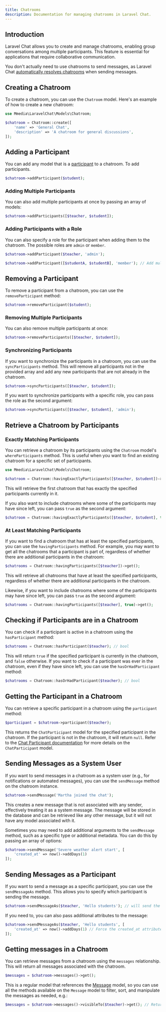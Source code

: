 ```yaml
---
title: Chatrooms
description: Documentation for managing chatrooms in Laravel Chat.
---
```


## Introduction
Laravel Chat allows you to create and manage chatrooms, enabling group conversations among multiple participants. This feature is essential for applications that require collaborative communication.

You don't actually need to use chatrooms to send messages, as Laravel Chat [automatically resolves chatrooms](/messages) when sending messages.

## Creating a Chatroom

To create a chatroom, you can use the `Chatroom` model. Here's an example of how to create a new chatroom:

```php
use Mmedia\LaravelChat\Models\Chatroom;

$chatroom = Chatroom::create([
    'name' => 'General Chat',
    'description' => 'A chatroom for general discussions',
]);
```

## Adding a Participant

You can add any model that is a [participant](/configuring-models) to a chatroom. To add participants.

```php
$chatroom->addParticipant($student);
```

### Adding Multiple Participants
You can also add multiple participants at once by passing an array of models:
```php
$chatroom->addParticipants([$teacher, $student]);
```

### Adding Participants with a Role
You can also specify a role for the participant when adding them to the chatroom. The possible roles are `admin` or `member`.

```php
$chatroom->addParticipant($teacher, 'admin');

$chatroom->addParticipant([$studentA, $studentB], 'member'); // Add multiple participants with the same role
```

## Removing a Participant
To remove a participant from a chatroom, you can use the `removeParticipant` method:
```php
$chatroom->removeParticipant($student);
```

### Removing Multiple Participants
You can also remove multiple participants at once:
```php
$chatroom->removeParticipants([$teacher, $student]);
```

### Synchronizing Participants
If you want to synchronize the participants in a chatroom, you can use the `syncParticipants` method. This will remove all participants not in the provided array and add any new participants that are not already in the chatroom.
```php
$chatroom->syncParticipants([$teacher, $student]);
```

If you want to synchronize participants with a specific role, you can pass the role as the second argument:
```php
$chatroom->syncParticipants([$teacher, $student], 'admin');
```

## Retrieve a Chatroom by Participants

### Exactly Matching Participants
You can retrieve a chatroom by its participants using the `Chatroom` model's `whereParticipants` method. This is useful when you want to find an existing chatroom for a specific set of participants.

```php
use Mmedia\LaravelChat\Models\Chatroom;

$chatroom = Chatroom::havingExactlyParticipants([$teacher, $student])->first();
```

This will retrieve the first chatroom that has exactly the specified participants currently in it.

If you also want to include chatrooms where some of the participants may have since left, you can pass `true` as the second argument:

```php
$chatroom = Chatroom::havingExactlyParticipants([$teacher, $student], true)->first();
```

### At Least Matching Participants
If you want to find a chatroom that has at least the specified participants, you can use the `havingParticipants` method. For example, you may want to get all the chatrooms that a participant is part of, regardless of whether there are additional participants in the chatroom:
```php
$chatrooms = Chatroom::havingParticipants([$teacher])->get();
```

This will retrieve all chatrooms that have at least the specified participants, regardless of whether there are additional participants in the chatroom.

Likewise, if you want to include chatrooms where some of the participants may have since left, you can pass `true` as the second argument:
```php
$chatrooms = Chatroom::havingParticipants([$teacher], true)->get();
```

## Checking if Participants are in a Chatroom
You can check if a participant is active in a chatroom using the `hasParticipant` method:
```php
$chatrooms = Chatroom::hasParticipant($teacher); // bool
```

This will return `true` if the specified participant is currently in the chatroom, and `false` otherwise. If you want to check if a participant was ever in the chatroom, even if they have since left, you can use the `hasOrHadParticipant` method:
```php
$chatrooms = Chatroom::hasOrHadParticipant($teacher); // bool
```

## Getting the Participant in a Chatroom
You can retrieve a specific participant in a chatroom using the `participant` method:
```php
$participant = $chatroom->participant($teacher);
```

This returns the `ChatParticipant` model for the specified participant in the chatroom. If the participant is not in the chatroom, it will return `null`. Refer to the [Chat Participant documentation](/participants) for more details on the `ChatParticipant` model.

## Sending Messages as a System User
If you want to send messages in a chatroom as a system user (e.g., for notifications or automated messages), you can use the `sendMessage` method on the chatroom instance.
```php
$chatroom->sendMessage('Martha joined the chat');
```

This creates a new message that is not associated with any sender, effectively treating it as a system message. The message will be stored in the database and can be retrieved like any other message, but it will not have any model associated with it.

Sometimes you may need to add additional arguments to the `sendMessage` method, such as a specific type or additional metadata. You can do this by passing an array of options:
```php
$chatroom->sendMessage('Severe weather alert start', [
    'created_at' => now()->addDays(1)
]);
```

## Sending Messages as a Participant
If you want to send a message as a specific participant, you can use the `sendMessageAs` method. This allows you to specify which participant is sending the message.
```php
$chatroom->sendMessageAs($teacher, 'Hello students'); // will send the message as the teacher
```

If you need to, you can also pass additional attributes to the message:
```php
$chatroom->sendMessageAs($teacher, 'Hello students', [
    'created_at' => now()->addDays(1) // Force the created_at attribute
]);
```

## Getting messages in a Chatroom
You can retrieve messages from a chatroom using the `messages` relationship. This will return all messages associated with the chatroom.
```php
$messages = $chatroom->messages()->get();
```

This is a regular model that references the [Message](/messages) model, so you can use all the methods available on the `Message` model to filter, sort, and manipulate the messages as needed, e.g.:
```php
$messages = $chatroom->messages()->visibleTo($teacher)->get(); // Returns messages that can be read by the teacher
```